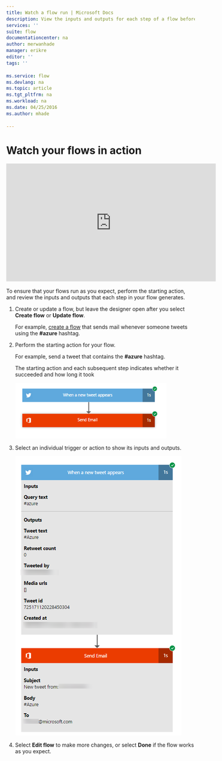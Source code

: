 ```yaml
---
title: Watch a flow run | Microsoft Docs
description: View the inputs and outputs for each step of a flow before you finish it to verify that it behaves as you expect.
services: ''
suite: flow
documentationcenter: na
author: merwanhade
manager: erikre
editor: ''
tags: ''

ms.service: flow
ms.devlang: na
ms.topic: article
ms.tgt_pltfrm: na
ms.workload: na
ms.date: 04/25/2016
ms.author: mhade

---
```

# Watch your flows in action
<iframe width="560" height="315" src="https://www.youtube.com/embed/3wPoUCGm7Yg" frameborder="0" allowfullscreen></iframe>

To ensure that your flows run as you expect, perform the starting action, and review the inputs and outputs that each step in your flow generates.

1. Create or update a flow, but leave the designer open after you select **Create flow** or **Update flow**.
   
     For example, [create a flow](get-started-logic-flow.md) that sends mail whenever someone tweets using the **#azure** hashtag.
2. Perform the starting action for your flow.
   
    For example, send a tweet that contains the **#azure** hashtag.
   
    The starting action and each subsequent step indicates whether it succeeded and how long it took
   
    ![Image of a successful run](./media/see-a-flow-run/successful-flow-run.png)
3. Select an individual trigger or action to show its inputs and outputs.
   
    ![Image of a successful run with expanded cards](./media/see-a-flow-run/successful-flow-expanded-cards.png)
4. Select **Edit flow** to make more changes, or select **Done** if the flow works as you expect.

